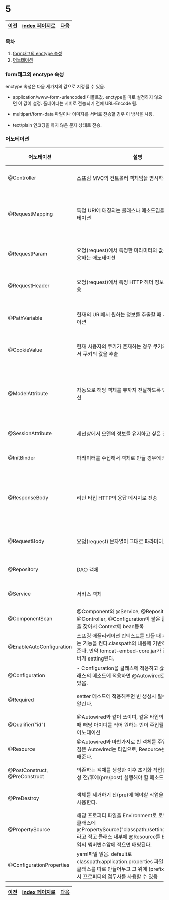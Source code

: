 # 5

[이전](./04.md)|[index 페이지로](./00index.md) |[다음](./06.md)
---|---|---
<r>

### 목차

1. [form태그의 enctype 속성](#form태그의-enctype-속성)
2. [어노테이션](#어노테이션)
### form태그의 enctype 속성
enctype 속성은 다음 세가지의 값으로 지정될 수 있음.
- application/www-form-urlencoded
디폴트값. enctype을 따로 설정하지 않으면 이 값이 설정. 폼데이터는 서버로 전송되기 전에 URL-Encode 됨.

- multipart/form-data
파일이나 이미지를 서버로 전송할 경우 이 방식을 사용.

- text/plain
인코딩을 하지 않은 문자 상태로 전송.

### 어노테이션



어노테이션 | 설명 | 사용
-- | -- | --
@Controller | 스프링 MVC의 컨트롤러 객체임을 명시하는 애노테이션 | 클래스
@RequestMapping | 특정 URI에 매칭되는 클래스나 메소드임을 명시하는 애노테이션 | 클래스, 메소드
@RequestParam | 요청(request)에서 특정한 마라미터의 값을 찾아낼 때 사용하는 애노테이션 | 파라미터
@RequestHeader | 요청(request)에서 특정 HTTP 헤더 정보를 추출할 때 사용 | 파라미터
@PathVariable | 현재의 URI에서 원하는 정보를 추출할 때 사용하는 애노테이션 | 파라미터
@CookieValue | 현재 사용자의 쿠키가 존재하는 경우 쿠키의 이름을 이용해서 쿠키의 값을 추출 | 파라미터
@ModelAttribute | 자동으로 해당 객체를 뷰까지 전달하도록 만드는 애노테이션 | 메소드, 파라미터
@SessionAttribute | 세션상에서 모델의 정보를 유지하고 싶은 경우에 사용 | 클래스
@InitBinder | 파라미터를 수집해서 객체로 만들 경우에 커스터마이징 | 메소드
@ResponseBody | 리턴 타입 HTTP의 응답 메시지로 전송 | 메소드, 리턴타입
@RequestBody | 요청(request) 문자열이 그대로 파라미터로 전달 | 파라미터
@Repository | DAO 객체 | 클래스
@Service | 서비스 객체 | 클래스
@ComponentScan|@Component와 @Service, @Repository, @Controller, @Configuration이 붙은 클래스 Bean들을 찾아서 Context에 bean등록|클래스
@EnableAutoConfiguration|스프링 애플리케이션 컨텍스트를 만들 때 자동으로 설정하는 기능을 켠다.classpath의 내용에 기반해서 자동 생성해준다. 만약 tomcat-embed-core.jar가 존재하면 톰캣 서버가 setting된다.|클래스
@Configuration|- Configuration을 클래스에 적용하고 @Bean을 해당 클래스의 메소드에 적용하면 @Autowired로 빈을 부를 수 있음.|클래스
@Required|setter 메소드에 적용해주면 빈 생성시 필수 프로퍼티 임을 알린다.|메소드
@Qualifier("id")|@Autowired와 같이 쓰이며, 같은 타입의 빈 객체가 있을 때 해당 아이디를 적어 원하는 빈이 주입될 수 있도록 하는 어노테이션|메소드
@Resource| @Autowired와 마찬가지로 빈 객체를 주입해주는데 차이점은 Autowired는 타입으로, Resource는 이름으로 연결해준다.| 메소드
@PostConstruct, @PreConstruct| 의존하는 객체를 생성한 이후 초기화 작업을 위해 객체 생성 전/후에(pre/post) 실행해야 할 메소드 앞에 붙인다.|메소드
@PreDestroy| 객체를 제거하기 전(pre)에 해야할 작업을 수행하기 위해 사용한다.|메소드
@PropertySource| 해당 프로퍼티 파일을 Environment로 로딩하게 해준다. 클래스에 @PropertySource("classpath:/settings.properties")라고 적고 클래스 내부에 @Resource를 Environment타입의 멤버변수앞에 적으면 매핑된다.|클래스
@ConfigurationProperties| yaml파일 읽음. default로 classpath:application.properties 파일이 조회됨. 속성 클래스를 따로 만들어두고 그 위에 (prefix="mail")을 써서 프로퍼티의 접두사를 사용할 수 있음|클래스


  
[이전](./04.md)|[index 페이지로](./00index.md) |[다음](./06.md)
---|---|---






